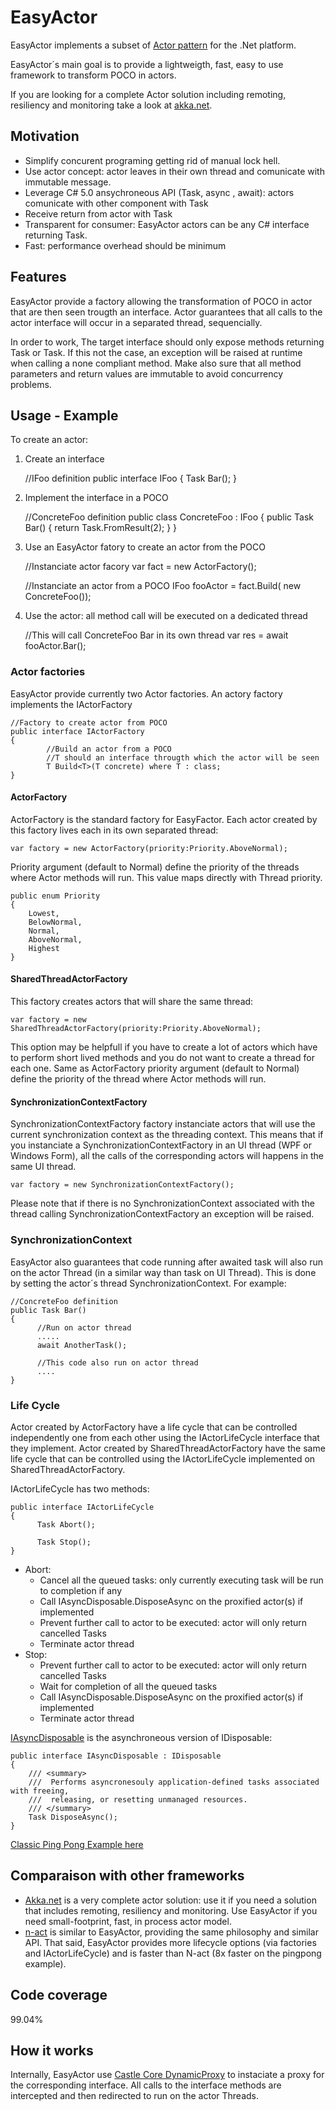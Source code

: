 EasyActor
=========

EasyActor implements a subset of [Actor pattern](https://en.wikipedia.org/wiki/Actor_model) for the .Net platform.

EasyActor´s main goal is to provide a lightweigth, fast, easy to use framework to transform POCO in actors. 

If you are looking for a complete Actor solution including remoting, resiliency and monitoring take a look at [akka.net](http://getakka.net/).


Motivation
--------------

* Simplify concurent programing getting rid of manual lock hell.
* Use actor concept: actor leaves in their own thread and comunicate with immutable message.
* Leverage C# 5.0 ansychroneous API (Task, async , await): actors comunicate with other component with Task
* Receive return from actor with Task<T>
* Transparent for consumer: EasyActor actors can be any C# interface returning Task.
* Fast: performance overhead should be minimum

Features
--------

EasyActor provide a factory allowing the transformation of POCO in actor that are then seen trougth an interface.
Actor guarantees that all calls to the actor interface will occur in a separated thread, sequencially.

In order to work, The target interface should only expose methods returning Task or Task<T>.
If this not the case, an exception will be raised at runtime when calling a none compliant method.
Make also sure that all method parameters and return values are immutable to avoid concurrency problems.


Usage - Example
--------------

To create an actor:

1) Create an interface

	//IFoo definition
	public interface IFoo
	{
	    Task Bar();
	}
	
2) Implement the interface in a POCO	

	//ConcreteFoo definition
	public class ConcreteFoo : IFoo
	{
	    public Task<int> Bar()
	    {
	      return Task.FromResult<int>(2);
	    }
	}

3) Use an EasyActor fatory to create an actor from the POCO

	//Instanciate actor facory
	var fact = new ActorFactory();
		
	//Instanciate an actor from a POCO
	IFoo fooActor = fact.Build<IFoo>( new ConcreteFoo());
	
4) Use the actor: all method call will be executed on a dedicated thread

	//This will call ConcreteFoo Bar in its own thread
	var res = await fooActor.Bar();
		
### Actor factories

EasyActor provide currently two Actor factories. An actory factory implements the IActorFactory

	//Factory to create actor from POCO
	public interface IActorFactory
	{
            //Build an actor from a POCO
            //T should an interface througth which the actor will be seen
            T Build<T>(T concrete) where T : class;
	}

#### ActorFactory 

ActorFactory is the standard factory for EasyFactor. Each actor created by this factory lives each in its own separated thread:

	var factory = new ActorFactory(priority:Priority.AboveNormal);

Priority argument (default to Normal) define the priority of the threads where Actor methods will run. This value maps directly with Thread priority.

	public enum Priority
	{
	    Lowest,
	    BelowNormal,
	    Normal,
	    AboveNormal,
	    Highest
	}
	
####  SharedThreadActorFactory 

This factory creates actors that will share the same thread:

	var factory = new SharedThreadActorFactory(priority:Priority.AboveNormal);


This option may be helpfull if you have to create a lot of actors which have to perform short lived methods and you do not want to create a thread for each one. Same as ActorFactory priority argument (default to Normal) define the priority of the thread where Actor methods will run.

####  SynchronizationContextFactory 

SynchronizationContextFactory factory instanciate actors that will use the current synchronization context as the threading context. This means that if you instanciate a SynchronizationContextFactory in an UI thread (WPF or Windows Form), all the calls of the corresponding actors will happens in the same UI thread.

	var factory = new SynchronizationContextFactory();

Please note that if there is no SynchronizationContext associated with the thread calling SynchronizationContextFactory an exception will be raised.

### SynchronizationContext

EasyActor also guarantees that code running after awaited task will also run on the actor Thread (in a similar way than task on UI Thread). This is done by setting the actor´s thread SynchronizationContext. For example: 		

	//ConcreteFoo definition
	public Task Bar()
	{
	      //Run on actor thread
	      .....
	      await AnotherTask();
	      
	      //This code also run on actor thread
	      ....
	}

### Life Cycle

Actor created by ActorFactory have a life cycle that can be controlled independently one from each other using the IActorLifeCycle interface that they implement.
Actor created by SharedThreadActorFactory have the same life cycle that can be controlled using the IActorLifeCycle implemented on SharedThreadActorFactory.

IActorLifeCycle has two methods:

	public interface IActorLifeCycle
	{
	      Task Abort();

	      Task Stop();
	}
	
- Abort:
	- Cancel all the queued tasks: only currently executing task will be run to completion if any
	- Call IAsyncDisposable.DisposeAsync on the proxified actor(s) if implemented
	- Prevent further call to actor to be executed: actor will only return cancelled Tasks
	- Terminate actor thread 
- Stop:
	- Prevent further call to actor to be executed: actor will only return cancelled Tasks
	- Wait for completion of all the queued tasks
	- Call IAsyncDisposable.DisposeAsync on the proxified actor(s) if implemented
	- Terminate actor thread 	
	
[IAsyncDisposable](https://github.com/dotnet/roslyn/issues/114) is the asynchroneous version of IDisposable:

	public interface IAsyncDisposable : IDisposable
	{
		/// <summary>
		///  Performs asyncronesouly application-defined tasks associated with freeing,
		///  releasing, or resetting unmanaged resources.
		/// </summary>
		Task DisposeAsync();
	}
	

[Classic Ping Pong Example here](https://github.com/David-Desmaisons/EasyActor/wiki/Ping-Pong-Example)

Comparaison with other frameworks
---------------------------------

- [Akka.net](http://getakka.net/) is a very complete actor solution: use it if you need a solution that includes remoting, resiliency and monitoring. Use EasyActor if you need small-footprint, fast, in process actor model. 
- [n-act](https://code.google.com/p/n-act/) is similar to EasyActor, providing the same philosophy and similar API. That said, EasyActor provides more lifecycle options (via factories and IActorLifeCycle) and is faster than N-act (8x faster on the pingpong example).

Code coverage
-------------

99.04%

How it works
------------
Internally, EasyActor use [Castle Core DynamicProxy](https://github.com/castleproject/Core) to instaciate a proxy for the corresponding interface.
All calls to the interface methods are intercepted and then redirected to run on the actor Threads.

